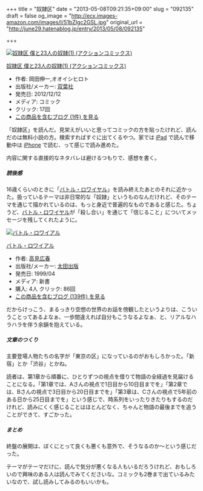 +++
title = "奴隷区"
date = "2013-05-08T09:21:35+09:00"
slug = "092135"
draft = false
og_image = "http://ecx.images-amazon.com/images/I/51bZIgc2GSL.jpg"
original_url = "http://june29.hatenablog.jp/entry/2013/05/08/092135"

+++

<p></p>
<div class="hatena-asin-detail">
<a href="http://www.amazon.co.jp/exec/obidos/ASIN/4575841714/cameralady-22/"><img src="http://ecx.images-amazon.com/images/I/51bZIgc2GSL._SL160_.jpg" class="hatena-asin-detail-image" alt="奴隷区 僕と23人の奴隷(1) (アクションコミックス)" title="奴隷区 僕と23人の奴隷(1) (アクションコミックス)"></a><div class="hatena-asin-detail-info">
<p class="hatena-asin-detail-title"><a href="http://www.amazon.co.jp/exec/obidos/ASIN/4575841714/cameralady-22/">奴隷区 僕と23人の奴隷(1) (アクションコミックス)</a></p>
<ul>
<li>
<span class="hatena-asin-detail-label">作者:</span> 岡田伸一,オオイシヒロト</li>
<li>
<span class="hatena-asin-detail-label">出版社/メーカー:</span> <a class="keyword" href="http://d.hatena.ne.jp/keyword/%C1%D0%CD%D5%BC%D2">双葉社</a>
</li>
<li>
<span class="hatena-asin-detail-label">発売日:</span> 2012/12/12</li>
<li>
<span class="hatena-asin-detail-label">メディア:</span> コミック</li>
<li> <span class="hatena-asin-detail-label">クリック</span>: 17回</li>
<li><a href="http://d.hatena.ne.jp/asin/4575841714/cameralady-22" target="_blank">この商品を含むブログ (1件) を見る</a></li>
</ul>
</div>
<div class="hatena-asin-detail-foot"></div>
</div>
<p>「奴隷区」を読んだ。見栄えがいいと思ってコミックの方を貼ったけれど、読んだのは無料小説の方。検索すればすぐに出てくるやつ。家では <a class="keyword" href="http://d.hatena.ne.jp/keyword/iPad">iPad</a> で読んで移動中は <a class="keyword" href="http://d.hatena.ne.jp/keyword/iPhone">iPhone</a> で読む、って感じで読み進めた。</p>
<p>内容に関する直接的なネタバレは避けるつもりで、感想を書く。</p>

<div class="section">
    <h5>読後感</h5>
    <p>16歳くらいのときに「<a class="keyword" href="http://d.hatena.ne.jp/keyword/%A5%D0%A5%C8%A5%EB%A1%A6%A5%ED%A5%EF%A5%A4%A5%E4%A5%EB">バトル・ロワイヤル</a>」を読み終えたあとのそれに近かった。扱っているテーマは非日常的な「奴隷」というものなんだけれど、そのテーマを通じて描かれているのは、もっと身近で普遍的なものであると感じた。ちょうど、<a class="keyword" href="http://d.hatena.ne.jp/keyword/%A5%D0%A5%C8%A5%EB%A1%A6%A5%ED%A5%EF%A5%A4%A5%E4%A5%EB">バトル・ロワイヤル</a>が「殺し合い」を通じて「信じること」についてメッセージを残してくれたように。</p>
<p></p>
<div class="hatena-asin-detail">
<a href="http://www.amazon.co.jp/exec/obidos/ASIN/4872334523/cameralady-22/"><img src="http://ecx.images-amazon.com/images/I/51E469HCA8L._SL160_.jpg" class="hatena-asin-detail-image" alt="バトル・ロワイアル" title="バトル・ロワイアル"></a><div class="hatena-asin-detail-info">
<p class="hatena-asin-detail-title"><a href="http://www.amazon.co.jp/exec/obidos/ASIN/4872334523/cameralady-22/">バトル・ロワイアル</a></p>
<ul>
<li>
<span class="hatena-asin-detail-label">作者:</span> <a class="keyword" href="http://d.hatena.ne.jp/keyword/%B9%E2%B8%AB%B9%AD%BD%D5">高見広春</a>
</li>
<li>
<span class="hatena-asin-detail-label">出版社/メーカー:</span> <a class="keyword" href="http://d.hatena.ne.jp/keyword/%C2%C0%C5%C4%BD%D0%C8%C7">太田出版</a>
</li>
<li>
<span class="hatena-asin-detail-label">発売日:</span> 1999/04</li>
<li>
<span class="hatena-asin-detail-label">メディア:</span> 新書</li>
<li>
<span class="hatena-asin-detail-label">購入</span>: 4人 <span class="hatena-asin-detail-label">クリック</span>: 86回</li>
<li><a href="http://d.hatena.ne.jp/asin/4872334523/cameralady-22" target="_blank">この商品を含むブログ (139件) を見る</a></li>
</ul>
</div>
<div class="hatena-asin-detail-foot"></div>
</div>
<p>だからけっこう、まるっきり空想の世界のお話を傍観したというよりは、こういうことってあるよなぁ、一歩間違えれば自分もこうなるよなぁ、と、リアルなハラハラを伴う余韻を抱えている。</p>

</div>
<div class="section">
    <h5>文章のつくり</h5>
    <p>主要登場人物たちの名字が「東京の区」になっているのがおもしろかった。「新宿」とか「渋谷」とかね。</p>
<p>読者は、第1章から順番に、ひとりずつの視点を借りて物語の全経過を見届けることになる。「第1章では、Aさんの視点で1日目から10日目までを」「第2章では、Bさんの視点で3日目から20日目までを」「第3章は、Cさんの視点で5年前のある日から25日目までを」という感じで、時系列をいったりきたりもするのだけれど、読みにくく感じることはほとんどなく、ちゃんと物語の最後までを追うことができて、すごかった。</p>

</div>
<div class="section">
    <h5>まとめ</h5>
    <p>終盤の展開は、ぼくにとって良くも悪くも意外で、そうなるのか〜という感じだった。</p>
<p>テーマがテーマだけに、読んで気分が悪くなる人もいるだろうけれど、おもしろいので興味のある人は読んでみてくださいな。コミックも2巻まで出ているみたいなので、試し読みしてみるのもいいかも。</p>

</div>
